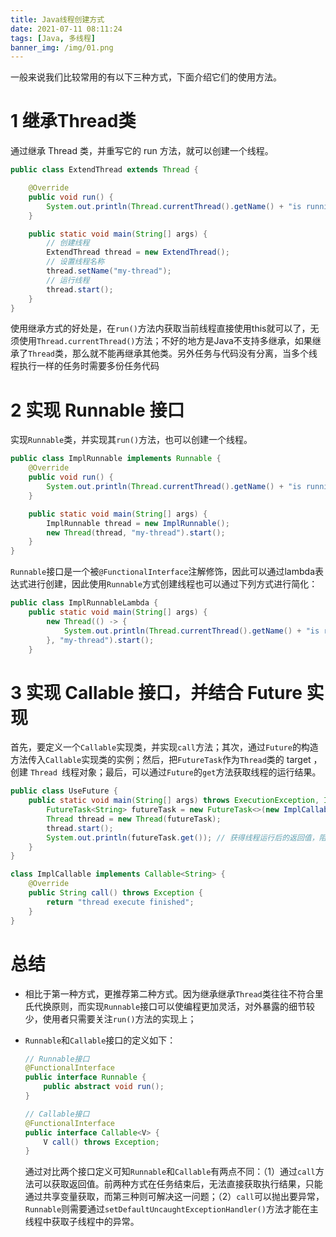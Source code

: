 ```yaml
---
title: Java线程创建方式
date: 2021-07-11 08:11:24
tags: [Java, 多线程]
banner_img: /img/01.png
---
```


一般来说我们比较常用的有以下三种方式，下面介绍它们的使用方法。

# 1 继承Thread类

通过继承 Thread 类，并重写它的 run 方法，就可以创建一个线程。    

```java
public class ExtendThread extends Thread {

    @Override
    public void run() {
        System.out.println(Thread.currentThread().getName() + "is running...");
    }

    public static void main(String[] args) {
        // 创建线程
        ExtendThread thread = new ExtendThread();
        // 设置线程名称
        thread.setName("my-thread");
        // 运行线程
        thread.start();
    }
}
```

使用继承方式的好处是，在`run()`方法内获取当前线程直接使用this就可以了，无须使用`Thread.currentThread()`方法；不好的地方是Java不支持多继承，如果继承了`Thread`类，那么就不能再继承其他类。另外任务与代码没有分离，当多个线程执行一样的任务时需要多份任务代码

# 2 实现 Runnable 接口

实现`Runnable`类，并实现其`run()`方法，也可以创建一个线程。

```java
public class ImplRunnable implements Runnable {
    @Override
    public void run() {
        System.out.println(Thread.currentThread().getName() + "is running...");
    }

    public static void main(String[] args) {
        ImplRunnable thread = new ImplRunnable();
        new Thread(thread, "my-thread").start();
    }
}
```

`Runnable`接口是一个被`@FunctionalInterface`注解修饰，因此可以通过lambda表达式进行创建，因此使用`Runnable`方式创建线程也可以通过下列方式进行简化：

```java
public class ImplRunnableLambda {
    public static void main(String[] args) {
        new Thread(() -> {
            System.out.println(Thread.currentThread().getName() + "is running...");
        }, "my-thread").start();
    }
```

# 3 实现 Callable 接口，并结合 Future 实现

首先，要定义一个`Callable`实现类，并实现`call`方法；其次，通过`Future`的构造方法传入`Callable`实现类的实例；然后，把`FutureTask`作为`Thread`类的 target ，创建 `Thread `线程对象；最后，可以通过`Future`的`get`方法获取线程的运行结果。

```java
public class UseFuture {
    public static void main(String[] args) throws ExecutionException, InterruptedException {
        FutureTask<String> futureTask = new FutureTask<>(new ImplCallable());
        Thread thread = new Thread(futureTask);
        thread.start();
        System.out.println(futureTask.get()); // 获得线程运行后的返回值，阻塞式
    }
}

class ImplCallable implements Callable<String> {
    @Override
    public String call() throws Exception {
        return "thread execute finished";
    }
}
```

# 总结

- 相比于第一种方式，更推荐第二种方式。因为继承继承`Thread`类往往不符合里氏代换原则，而实现`Runnable`接口可以使编程更加灵活，对外暴露的细节较少，使用者只需要关注`run()`方法的实现上；

- `Runnable`和`Callable`接口的定义如下：

  ```java
  // Runnable接口
  @FunctionalInterface
  public interface Runnable {
      public abstract void run();
  }
  
  // Callable接口
  @FunctionalInterface
  public interface Callable<V> {
      V call() throws Exception;
  }
  ```

  通过对比两个接口定义可知`Runnable`和`Callable`有两点不同：（1）通过`call`方法可以获取返回值。前两种方式在任务结束后，无法直接获取执行结果，只能通过共享变量获取，而第三种则可解决这一问题；（2）`call`可以抛出要异常，`Runnable`则需要通过`setDefaultUncaughtExceptionHandler()`方法才能在主线程中获取子线程中的异常。

